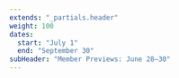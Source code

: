 ```yaml
---
extends: "_partials.header"
weight: 100
dates:
  start: "July 1"
  end: "September 30"
subHeader: "Member Previews: June 28–30"
---
```

